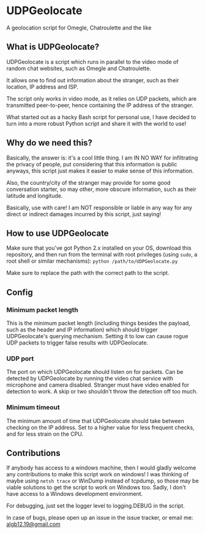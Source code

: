 # UDPGeolocate
A geolocation script for Omegle, Chatroulette and the like

## What is UDPGeolocate?
UDPGeolocate is a script which runs in parallel to the video mode of random chat websites, such as Omegle and Chatroulette.

It allows one to find out information about the stranger, such as their location, IP address and ISP.

The script only works in video mode, as it relies on UDP packets, which are transmitted peer-to-peer, hence containing the IP address of the stranger.

What started out as a hacky Bash script for personal use, I have decided to turn into a more robust Python script and share it with the world to use!

## Why do we need this?
Basically, the answer is: it's a cool little thing. I am IN NO WAY for infiltrating the privacy of people, put considering that this information is public anyways, this script just makes it easier to make sense of this information.

Also, the country/city of the stranger may provide for some good conversation starter, so may other, more obscure information, such as their latitude and longitude.

Basically, use with care! I am NOT responsible or liable in any way for any direct or indirect damages incurred by this script, just saying!

## How to use UDPGeolocate
Make sure that you've got Python 2.x installed on your OS, download this repository, and then run from the terminal with root privileges (using `sudo`, a root shell or similar mechanisms): `python /path/to/UDPGeolocate.py`

Make sure to replace the path with the correct path to the script.

## Config
### Minimum packet length
This is the minimum packet length (including things besides the payload, such as the header and IP information) which should trigger UDPGeolocate's querying mechanism. Setting it to low can cause rogue UDP packets to trigger false results with UDPGeolocate.

### UDP port
The port on which UDPGeolocate should listen on for packets. Can be detected by UDPGeolocate by running the video chat service with microphone and camera disabled. Stranger must have video enabled for detection to work. A skip or two shouldn't throw the detection off too much.

### Minimum timeout
The minimum amount of time that UDPGeolocate should take between checking on the IP address. Set to a higher value for less frequent checks, and for less strain on the CPU.

## Contributions
If anybody has access to a windows machine, then I would gladly welcome any contributions to make this script work on windows! I was thinking of maybe using `netsh trace` or WinDump instead of tcpdump, so those may be viable solutions to get the script to work on Windows too. Sadly, I don't have access to a Windows development environment.

For debugging, just set the logger level to logging.DEBUG in the script.

In case of bugs, please open up an issue in the issue tracker, or email me: <algb12.19@gmail.com>

